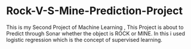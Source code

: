 # Rock-V-S-Mine-Prediction-Project
This is my Second Project of Machine Learning , This Project is about to Predict through Sonar whether the object is ROCK or MINE. In this i used logistic regression which is the concept of supervised learning. 
